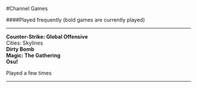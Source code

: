 #Channel Games

####Played frequently (bold games are currently played)
*****
**Counter-Strike: Global Offensive**  
Cities: Skylines  
**Dirty Bomb**  
**Magic: The Gathering**  
**Osu!**  

Played a few times
*****
